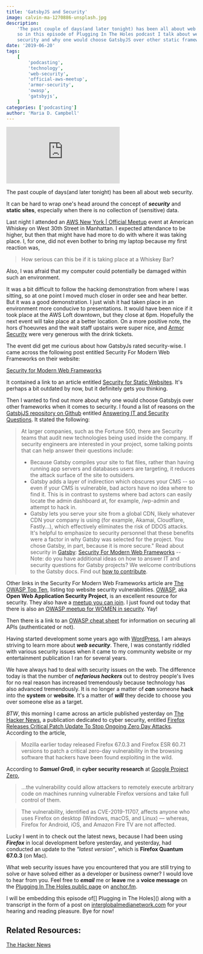 ```yaml
---
title: 'GatsbyJS and Security'
image: calvin-ma-1270886-unsplash.jpg
description:
    'The past couple of days(and later tonight) has been all about web security,
    so in this episode of Plugging In The Holes podcast I talk about web
    security and why one would choose GatsbyJS over other static frameworks.'
date: '2019-06-20'
tags:
    [
        'podcasting',
        'technology',
        'web-security',
        'official-aws-meetup',
        'armor-security',
        'owasp',
        'gatsbyjs',
    ]
categories: ['podcasting']
author: 'Maria D. Campbell'
---
```


<iframe 
src="https://anchor.fm/maria-campbell/embed/episodes/GatsbyJS-and-Security-e4d5ms" 
frameborder="0" 
scrolling="no"
title="GatsbyJS and Security"
></iframe>

The past couple of days(and later tonight) has been all about web security.

It can be hard to wrap one's head around the concept of **_security_** and
**static sites**, especially when there is no collection of (sensitive) data.

Last night I attended an
[AWS New York | Official Meetup](https://www.meetup.com/AWS-NYC/) event at
American Whiskey on West 30th Street in Manhattan. I expected attendance to be
higher, but then that might have had more to do with where it was taking place.
I, for one, did not even bother to bring my laptop because my first reaction
was,

> How serious can this be if it is taking place at a Whiskey Bar?

Also, I was afraid that my computer could potentially be damaged within such an
environment.

It was a bit difficult to follow the hacking demonstration from where I was
sitting, so at one point I moved much closer in order see and hear better. But
it was a good demonstration. I just wish it had taken place in an environment
more conducive to presentations. It would have been nice if it took place at the
AWS Loft downtown, but they close at 6pm. Hopefully the next event will take
place at a better location. On a more positive note, the hors d'hoeuvres and the
wait staff upstairs were super nice, and
[Armor Security](https://www.armor.com/) were very generous with the drink
tickets.

The event did get me curious about how GatsbyJs rated security-wise. I came
across the following post entitled Security For Modern Web Frameworks on their
website:

[Security for Modern Web Frameworks](https://www.gatsbyjs.org/blog/2019-04-06-security-for-modern-web-frameworks/)

It contained a link to an article entitled
[Security for Static Websites](https://blog.sqreen.com/static-websites-security/).
It's perhaps a bit outdated by now, but it definitely gets you thinking.

Then I wanted to find out more about why one would choose Gatsbyjs over other
frameworks when it comes to security. I found a list of reasons on the
[GatsbjJS repository on Github](https://github.com/gatsbyjs/gatsby) entitled
[Answering IT and Security Questions](https://github.com/gatsbyjs/gatsby/blob/master/docs/docs/answering-it-security.md).
It stated the following:

> At larger companies, such as the Fortune 500, there are Security teams that
> audit new technologies being used inside the company. If security engineers
> are interested in your project, some talking points that can help answer their
> questions include:
>
> -   Because Gatsby compiles your site to flat files, rather than having
>     running app servers and databases users are targeting, it reduces the
>     attack surface of the site to outsiders.
> -   Gatsby adds a layer of indirection which obscures your CMS -- so even if
>     your CMS is vulnerable, bad actors have no idea where to find it. This is
>     in contrast to systems where bad actors can easily locate the admin
>     dashboard at, for example, /wp-admin and attempt to hack in.
> -   Gatsby lets you serve your site from a global CDN, likely whatever CDN
>     your company is using (for example, Akamai, Cloudflare, Fastly...), which
>     effectively eliminates the risk of DDOS attacks. It's helpful to emphasize
>     to security personnel that these benefits were a factor in why Gatsby was
>     selected for the project. You chose Gatsby, in part, because it
>     is more secure." Read about security in
>     [Gatsby](https://www.gatsbyjs.org/): [Security For Modern Web Frameworks](https://www.gatsbyjs.org/blog/2019-04-06-security-for-modern-web-frameworks/#reach-skip-nav)
>     -- Note: do you have additional ideas on how to answer IT and security
>     questions for Gatsby projects? We welcome contributions to the Gatsby
>     docs. Find
>     out [how to contribute](https://www.gatsbyjs.org/contributing/how-to-contribute/).

Other links in the Security For Modern Web Frameworks article are
[The OWASP Top Ten](https://www.owasp.org/index.php/Category:OWASP_Top_Ten_Project),
listing top website security vulnerabilities.
[OWASP](https://www.owasp.org/index.php/Main_Page), aka **Open Web Application
Security Project**, is an excellent resource for security. They also have a
[meetup you can join](https://www.meetup.com/owaspnyc/). I just found out today
that there is also an
[OWASP meetup for WOMEN in security](https://www.meetup.com/womeninappsec/).
Yay!

Then there is a link to an
[OWASP cheat sheet](https://github.com/OWASP/CheatSheetSeries/blob/master/cheatsheets/REST_Security_Cheat_Sheet.md)
for information on securing all APIs (authenticated or not).

Having started development some years ago with
[WordPress](https://wordpress.org/download/), I am always striving to learn more
about **_web security_**. There, I was constantly riddled with various security
issues when it came to my community website or my entertainment publication I
ran for several years.

We have always had to deal with security issues on the web. The difference today
is that the number of **_nefarious hackers_** out to destroy people's lives for
no real reason has increased tremendously because technology has also advanced
tremendously. It is no longer a matter of **_can_** someone **hack** into the
**system** or **website**. It's a matter of **_will_** they decide to choose you
over someone else as a target.

_BTW_, this morning I came across an article published yesterday on
[The Hacker News](https://thehackernews.com/), a publication dedicated to cyber
security, entitled
[Firefox Releases Critical Patch Update To Stop Ongoing Zero Day Attacks](https://thehackernews.com/2019/06/mozilla-firefox-patch-update.html).
According to the article,

> Mozilla earlier today released Firefox 67.0.3 and Firefox ESR 60.7.1 versions
> to patch a critical zero-day vulnerability in the browsing software that
> hackers have been found exploiting in the wild.

According to **_Samuel Groß_**, in **cyber security research** at
[Google Project Zero](https://googleprojectzero.blogspot.com/),

> ...the vulnerability could allow attackers to remotely execute arbitrary code
> on machines running vulnerable Firefox versions and take full control of them.

> The vulnerability, identified as CVE-2019-11707, affects anyone who uses
> Firefox on desktop (Windows, macOS, and Linux) — whereas, Firefox for Android,
> iOS, and Amazon Fire TV are not affected.

Lucky I went in to check out the latest news, because I had been using
**_Firefox_** in local development before yesterday, and yesterday, had
conducted an update to the _"latest version"_, which is **Firefox Quantum
67.0.3** (on Mac).

What web security issues have you encountered that you are still trying to solve
or have solved either as a developer or business owner? I would love to hear
from you. Feel free to **_email_** me or **leave** me a **voice message** on the
[Plugging In The Holes public page](https://anchor.fm/maria-campbell) on
[anchor.fm](https://anchor.fm/).

I will be embedding this episode of[] Plugging in The Holes]() along with a
transcript in the form of a post on
[interglobalmedianetwork.com](https://www.interglobalmedianetwork.com) for your
hearing and reading pleasure. Bye for now!

## Related Resources:

[The Hacker News](https://thehackernews.com/)
